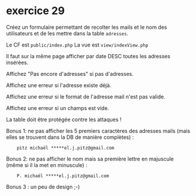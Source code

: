 # exercice 29

Créez un formulaire permettant de recolter les mails et le nom des utilisateurs et de les mettre dans la table `adresses`.

Le CF est `public/index.php`
La vue est `view/indexView.php`

Il faut sur la même page afficher par date DESC toutes les adresses insérées.

Affichez "Pas encore d'adresses" si pas d'adresses.

Affichez une erreur si l'adresse existe déjà.

Affichez une erreur si le format de l'adresse mail n'est pas valide.

Affichez une erreur si un champs est vide.

La table doit être protégée contre les attaques !

Bonus 1: ne pas afficher les 5 premiers caractères des adresses mails (mais elles se trouvent dans la DB de manière complètes) :

        pitz michaël *****el.j.pitz@gmail.com

Bonus 2: ne pas afficher le nom mais sa première lettre en majuscule (même si il la met en minuscule) :

        P. michaël *****el.j.pitz@gmail.com

Bonus 3 : un peu de design ;-)


